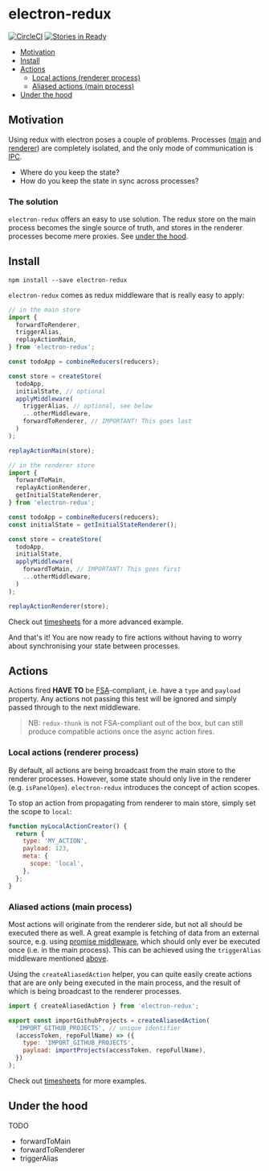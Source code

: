 # electron-redux

[![CircleCI](https://circleci.com/gh/hardchor/electron-redux/tree/master.svg?style=svg)](https://circleci.com/gh/hardchor/electron-redux/tree/master)
[![Stories in Ready](https://badge.waffle.io/hardchor/electron-redux.png?label=ready&title=Ready)](https://waffle.io/hardchor/electron-redux)

- [Motivation](#motivation)
- [Install](#install)
- [Actions](#actions)
	- [Local actions (renderer process)](#local-actions-renderer-process)
	- [Aliased actions (main process)](#aliased-actions-main-process)
- [Under the hood](#under-the-hood)

## Motivation

Using redux with electron poses a couple of problems. Processes ([main](https://github.com/electron/electron/blob/master/docs/tutorial/quick-start.md#main-process) and [renderer](https://github.com/electron/electron/blob/master/docs/tutorial/quick-start.md#renderer-process)) are completely isolated, and the only mode of communication is [IPC](https://github.com/electron/electron/blob/master/docs/api/ipc-main.md).

* Where do you keep the state?
* How do you keep the state in sync across processes?


### The solution

`electron-redux` offers an easy to use solution. The redux store on the main process becomes the single source of truth, and stores in the renderer processes become mere proxies. See [under the hood](#under-the-hood).


## Install

```
npm install --save electron-redux
```

`electron-redux` comes as redux middleware that is really easy to apply:

```javascript
// in the main store
import {
  forwardToRenderer,
  triggerAlias,
  replayActionMain,
} from 'electron-redux';

const todoApp = combineReducers(reducers);

const store = createStore(
  todoApp,
  initialState, // optional
  applyMiddleware(
    triggerAlias, // optional, see below
    ...otherMiddleware,
    forwardToRenderer, // IMPORTANT! This goes last
  )
);

replayActionMain(store);
```

```javascript
// in the renderer store
import {
  forwardToMain,
  replayActionRenderer,
  getInitialStateRenderer,
} from 'electron-redux';

const todoApp = combineReducers(reducers);
const initialState = getInitialStateRenderer();

const store = createStore(
  todoApp,
  initialState,
  applyMiddleware(
    forwardToMain, // IMPORTANT! This goes first
    ...otherMiddleware,
  )
);

replayActionRenderer(store);
```

Check out [timesheets](https://github.com/hardchor/timesheets/blob/4991fd472dbb12b0c6e6806c6a01ea3385ab5979/app/shared/store/configureStore.js) for a more advanced example.

And that's it! You are now ready to fire actions without having to worry about synchronising your state between processes.


## Actions

Actions fired **HAVE TO** be [FSA](https://github.com/acdlite/flux-standard-action#example)-compliant, i.e. have a `type` and `payload` property. Any actions not passing this test will be ignored and simply passed through to the next middleware.

> NB: `redux-thunk` is not FSA-compliant out of the box, but can still produce compatible actions once the async action fires.

### Local actions (renderer process)

By default, all actions are being broadcast from the main store to the renderer processes. However, some state should only live in the renderer (e.g. `isPanelOpen`). `electron-redux` introduces the concept of action scopes.

To stop an action from propagating from renderer to main store, simply set the scope to `local`:

```javascript
function myLocalActionCreator() {
  return {
    type: 'MY_ACTION',
    payload: 123,
    meta: {
      scope: 'local',
    },
  };
}
```


### Aliased actions (main process)

Most actions will originate from the renderer side, but not all should be executed there as well. A great example is fetching of data from an external source, e.g. using [promise middleware](https://github.com/acdlite/redux-promise), which should only ever be executed once (i.e. in the main process). This can be achieved using the `triggerAlias` middleware mentioned [above](#install).

Using the `createAliasedAction` helper, you can quite easily create actions that are are only being executed in the main process, and the result of which is being broadcast to the renderer processes.

```javascript
import { createAliasedAction } from 'electron-redux';

export const importGithubProjects = createAliasedAction(
  'IMPORT_GITHUB_PROJECTS', // unique identifier
  (accessToken, repoFullName) => ({
    type: 'IMPORT_GITHUB_PROJECTS',
    payload: importProjects(accessToken, repoFullName),
  })
);
```

Check out [timesheets](https://github.com/hardchor/timesheets/blob/4ccaf08dee4e1a02850b5bf36e37c537fef7d710/app/shared/actions/github.js) for more examples.



## Under the hood

TODO

- forwardToMain
- forwardToRenderer
- triggerAlias
